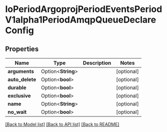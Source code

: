 # IoPeriodArgoprojPeriodEventsPeriodV1alpha1PeriodAmqpQueueDeclareConfig

## Properties

Name | Type | Description | Notes
------------ | ------------- | ------------- | -------------
**arguments** | Option<**String**> |  | [optional]
**auto_delete** | Option<**bool**> |  | [optional]
**durable** | Option<**bool**> |  | [optional]
**exclusive** | Option<**bool**> |  | [optional]
**name** | Option<**String**> |  | [optional]
**no_wait** | Option<**bool**> |  | [optional]

[[Back to Model list]](../README.md#documentation-for-models) [[Back to API list]](../README.md#documentation-for-api-endpoints) [[Back to README]](../README.md)


